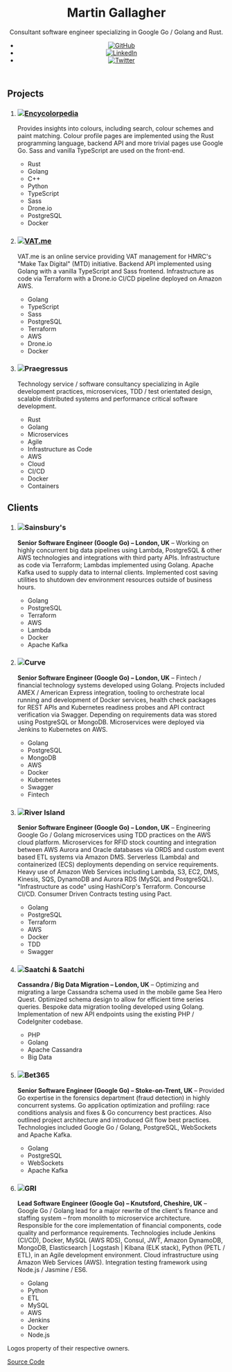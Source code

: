 <meta name=viewport content="width=device-width,height=device-height,initial-scale=1">
<meta name=referrer content=unsafe-url>
<meta name="theme-color" content="#369">

<title>Martin Gallagher: Freelance Golang / Rust Developer / Software Engineer</title>

<header>

# Martin Gallagher

Consultant software engineer specializing in Google Go / Golang and Rust.

- [![GitHub](/github.svg)](https://github.com/martingallagher)
- [![LinkedIn](/linkedin.svg)](https://www.linkedin.com/in/martgallagher/)
- [![Twitter](/twitter.svg)](https://twitter.com/MartGallagher)

</header>

<section>

## Projects

1. <article>

   ### [![Encycolorpedia](/encycolorpedia.svg)](https://encycolorpedia.com/)

   Provides insights into colours, including search, colour schemes and paint matching. Colour profile pages are implemented using the Rust programming language, backend API and more trivial pages use Google Go. Sass and vanilla TypeScript are used on the front-end.

   - Rust
   - Golang
   - C++
   - Python
   - TypeScript
   - Sass
   - Drone.io
   - PostgreSQL
   - Docker

   </article>

2. <article>

   ### [![VAT.me](/vat.me.svg)](https://vat.me/)

   VAT.me is an online service providing VAT management for HMRC's "Make Tax Digital" (MTD) initiative. Backend API implemented using Golang with a vanilla TypeScript and Sass frontend. Infrastructure as code via Terraform with a Drone.io CI/CD pipeline deployed on Amazon AWS.

   - Golang
   - TypeScript
   - Sass
   - PostgreSQL
   - Terraform
   - AWS
   - Drone.io
   - Docker

   </article>

2. <article>

   ### ![Praegressus](/praegressus.svg)

   Technology service / software consultancy specializing in Agile development practices, microservices, TDD / test orientated design, scalable distributed systems and performance critical software development.

   - Rust
   - Golang
   - Microservices
   - Agile
   - Infrastructure as Code
   - AWS
   - Cloud
   - CI/CD
   - Docker
   - Containers

   </article>

</section>

<section>

## Clients

1. <article>

   ### ![Sainsbury's](/sainsbury%27s.svg)

   **Senior Software Engineer (Google Go) – London, UK** – Working on highly concurrent big data pipelines using Lambda, PostgreSQL & other AWS technologies and integrations with third party APIs. Infrastructure as code via Terraform; Lambdas implemented using Golang. Apache Kafka used to supply data to internal clients. Implemented cost saving utilities to shutdown dev environment resources outside of business hours.

   - Golang
   - PostgreSQL
   - Terraform
   - AWS
   - Lambda
   - Docker
   - Apache Kafka

   </article>

2. <article>

   ### ![Curve](/curve.svg)

   **Senior Software Engineer (Google Go) – London, UK** – Fintech / financial technology systems developed using Golang. Projects included AMEX / American Express integration, tooling to orchestrate local running and development of Docker services, health check packages for REST APIs and Kubernetes readiness probes and API contract verification via Swagger. Depending on requirements data was stored using PostgreSQL or MongoDB. Microservices were deployed via Jenkins to Kubernetes on AWS.

   - Golang
   - PostgreSQL
   - MongoDB
   - AWS
   - Docker
   - Kubernetes
   - Swagger
   - Fintech

   </article>

3. <article>

   ### ![River Island](/river-island.svg)

   **Senior Software Engineer (Google Go) – London, UK** – Engineering Google Go / Golang microservices using TDD practices on the AWS cloud platform. Microservices for RFID stock counting and integration between AWS Aurora and Oracle databases via ORDS and custom event based ETL systems via Amazon DMS. Serverless (Lambda) and containerized (ECS) deployments depending on service requirements. Heavy use of Amazon Web Services including Lambda, S3, EC2, DMS, Kinesis, SQS, DynamoDB and Aurora RDS (MySQL and PostgreSQL). "Infrastructure as code" using HashiCorp's Terraform. Concourse CI/CD. Consumer Driven Contracts testing using Pact.

   - Golang
   - PostgreSQL
   - Terraform
   - AWS
   - Docker
   - TDD
   - Swagger

   </article>

4. <article>

   ### ![Saatchi & Saatchi](/saatchi.svg)

   **Cassandra / Big Data Migration – London, UK** – Optimizing and migrating a large Cassandra schema used in the mobile game Sea Hero Quest. Optimized schema design to allow for efficient time series queries. Bespoke data migration tooling developed using Golang. Implementation of new API endpoints using the existing PHP / CodeIgniter codebase.

   - PHP
   - Golang
   - Apache Cassandra
   - Big Data

   </article>

5. <article>

   ### ![Bet365](/bet365.svg)

   **Senior Software Engineer (Google Go) – Stoke-on-Trent, UK** – Provided Go expertise in the forensics department (fraud detection) in highly concurrent systems. Go application optimization and profiling: race conditions analysis and fixes & Go concurrency best practices. Also outlined project architecture and introduced Git flow best practices. Technologies included Google Go / Golang, PostgreSQL, WebSockets and Apache Kafka.

   - Golang
   - PostgreSQL
   - WebSockets
   - Apache Kafka

   </article>

5. <article>

   ### ![GRI](/gri.svg)

   **Lead Software Engineer (Google Go) – Knutsford, Cheshire, UK** – Google Go / Golang lead for a major rewrite of the client's finance and staffing system – from monolith to microservice architecture. Responsible for the core implementation of financial components, code quality and performance requirements. Technologies include Jenkins (CI/CD), Docker, MySQL (AWS RDS), Consul, JWT, Amazon DynamoDB, MongoDB, Elasticsearch | Logstash | Kibana (ELK stack), Python (PETL / ETL), in an Agile development environment. Cloud infrastructure using Amazon Web Services (AWS). Integration testing framework using Node.js / Jasmine / ES6.

   - Golang
   - Python
   - ETL
   - MySQL
   - AWS
   - Jenkins
   - Docker
   - Node.js

   </article>

</section>

<footer>

Logos property of their respective owners.

[Source Code](https://github.com/martingallagher/website)

</footer>
